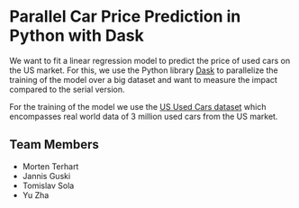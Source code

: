 # Parallel Car Price Prediction in Python with Dask

We want to fit a linear regression model to predict the price of used cars on the US market. For this, we use the Python library [Dask](https://dask.org/) to parallelize the training of the model over a big dataset and want to measure the impact compared to the serial version.

For the training of the model we use the [US Used Cars dataset](https://www.kaggle.com/ananaymital/us-used-cars-dataset) which encompasses real world data of 3 million used cars from the US market.

## Team Members

- Morten Terhart
- Jannis Guski
- Tomislav Sola
- Yu Zha
